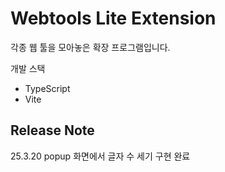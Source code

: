 # Webtools Lite Extension

각종 웹 툴을 모아놓은 확장 프로그램입니다.

개발 스택

- TypeScript
- Vite

## Release Note

25.3.20 popup 화면에서 글자 수 세기 구현 완료
